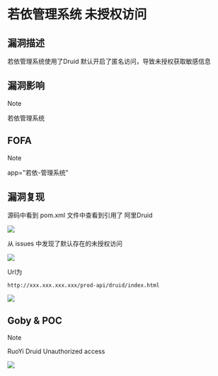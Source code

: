 # 若依管理系统 未授权访问

## 漏洞描述

若依管理系统使用了Druid 默认开启了匿名访问，导致未授权获取敏感信息

## 漏洞影响

> [!NOTE]
>
> 若依管理系统

## FOFA

> [!NOTE]
>
> app="若依-管理系统"

## 漏洞复现

源码中看到 pom.xml 文件中查看到引用了 阿里Druid

![](http://wikioss.peiqi.tech/vuln/ruoyi-8.png)

从 issues 中发现了默认存在的未授权访问

![](http://wikioss.peiqi.tech/vuln/ruoyi-9.png)

Url为

```
http://xxx.xxx.xxx.xxx/prod-api/druid/index.html
```

![](http://wikioss.peiqi.tech/vuln/ruoyi-10.png)

## Goby & POC

> [!NOTE]
>
> RuoYi Druid Unauthorized access

![](http://wikioss.peiqi.tech/vuln/ruoyi-11.png)
